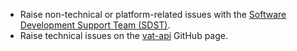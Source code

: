 * Raise non-technical or platform-related issues with the [Software Development Support Team (SDST)](https://developer.service.hmrc.gov.uk/developer/support).
* Raise technical issues on the [vat-api](https://github.com/hmrc/vat-api/issues) GitHub page.